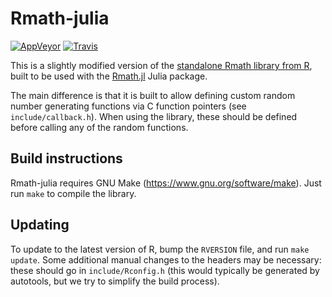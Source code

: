 Rmath-julia
===========

[![AppVeyor](https://ci.appveyor.com/api/projects/status/abe27g810i5ep6aq/branch/master?svg=true)](https://ci.appveyor.com/project/simonbyrne/rmath-julia/branch/master)
[![Travis](https://travis-ci.org/JuliaLang/Rmath-julia.svg?branch=master)](https://travis-ci.org/JuliaLang/Rmath-julia)

This is a slightly modified version of the [standalone Rmath library from R](https://cran.r-project.org/doc/manuals/r-release/R-admin.html#The-standalone-Rmath-library), built to be
used with the [Rmath.jl](https://github.com/JuliaStats/Rmath.jl) Julia package.

The main difference is that it is built to allow defining custom random number generating
functions via C function pointers (see `include/callback.h`). When using the library,
these should be defined before calling any of the random functions.

Build instructions
------------------

Rmath-julia requires GNU Make (https://www.gnu.org/software/make). Just run
`make` to compile the library.

Updating
--------

To update to the latest version of R, bump the `RVERSION` file, and run `make
update`. Some additional manual changes to the headers may be necessary: these should go
in `include/Rconfig.h` (this would typically be generated by autotools, but we try to
simplify the build process).